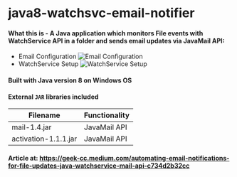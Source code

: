 # java8-watchsvc-email-notifier

#### What this is - A Java application which monitors File events with WatchService API in a folder and sends email updates via JavaMail API:
* Email Configuration
![Email Configuration](https://miro.medium.com/max/1400/1*MLTx5_90pXdfaikb0p2FqQ.gif)
* WatchService Setup
![WatchService Setup](https://miro.medium.com/max/1050/1*kQVPMyj77qVocyCmJcC8pw.png)

#### Built with Java version 8 on Windows OS

#### External `JAR` libraries included
Filename | Functionality
------------ | -------------
mail-1.4.jar | JavaMail API
activation-1.1.1.jar | JavaMail API

#### Article at: https://geek-cc.medium.com/automating-email-notifications-for-file-updates-java-watchservice-mail-api-c734d2b32cc